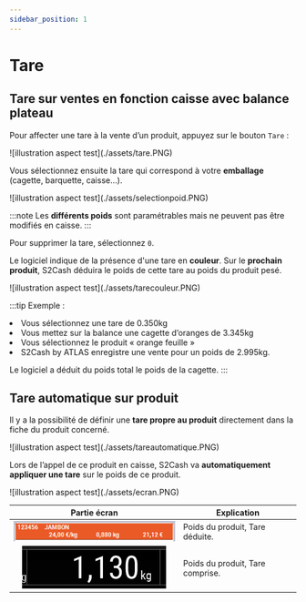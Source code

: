```yaml
---
sidebar_position: 1
---
```

# Tare
## Tare sur ventes en fonction caisse avec balance plateau

Pour affecter une tare à la vente d’un produit, appuyez sur le bouton ```Tare``` :

<div className="contenaireImg">
    ![illustration aspect test](./assets/tare.PNG)
</div>




Vous sélectionnez ensuite la tare qui correspond à votre **emballage** (cagette, barquette, caisse…). 


<div className="contenaireImg">
    ![illustration aspect test](./assets/selectionpoid.PNG)
</div>

:::note
Les **différents poids** sont paramétrables mais ne peuvent pas être modifiés en caisse.
:::

Pour supprimer la tare, sélectionnez ```0```.

Le logiciel indique de la présence d'une tare en **couleur**.
Sur le **prochain produit**, S2Cash déduira le poids de cette tare au poids du produit pesé.

<div className="contenaireImg">
    ![illustration aspect test](./assets/tarecouleur.PNG)
</div>


:::tip
Exemple :
<li> Vous sélectionnez une tare de 0.350kg </li>
<li> Vous mettez sur la balance une cagette d’oranges de 3.345kg </li>
<li> Vous sélectionnez le produit « orange feuille » </li>
<li> S2Cash by ATLAS enregistre une vente pour un poids de 2.995kg. </li>

Le logiciel a déduit du poids total le poids de la cagette.
:::

## Tare automatique sur produit

Il y a la possibilité de définir une **tare propre au produit** directement dans la fiche du produit concerné.

<div className="contenaireImg">
    ![illustration aspect test](./assets/tareautomatique.PNG)
</div>

Lors de l’appel de ce produit en caisse, S2Cash va **automatiquement appliquer une tare** sur le poids de ce produit.

<div className="contenaireImg">
    ![illustration aspect test](./assets/ecran.PNG)
</div>

| Partie écran       | Explication | 
|:-----------:|----|
| ![illustration aspect test](./assets/kiloecran.PNG)    |  Poids du produit, Tare déduite. |
|  ![illustration aspect test](./assets/kilonetecran.PNG)        |  Poids du produit, Tare comprise. |
